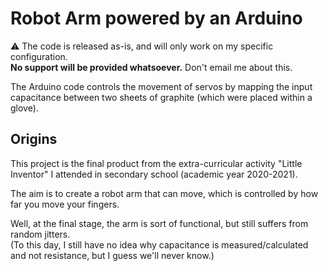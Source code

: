 # Robot Arm powered by an Arduino
⚠ The code is released as-is, and will only work on my specific configuration.  
**No support will be provided whatsoever.** Don't email me about this.

The Arduino code controls the movement of servos by mapping the input capacitance between two sheets of graphite (which were placed within a glove).

## Origins
This project is the final product from the extra-curricular activity "Little Inventor" I attended in secondary school (academic year 2020-2021).

The aim is to create a robot arm that can move, which is controlled by how far you move your fingers.

Well, at the final stage, the arm is sort of functional, but still suffers from random jitters.  
(To this day, I still have no idea why capacitance is measured/calculated and not resistance, but I guess we'll never know.)
